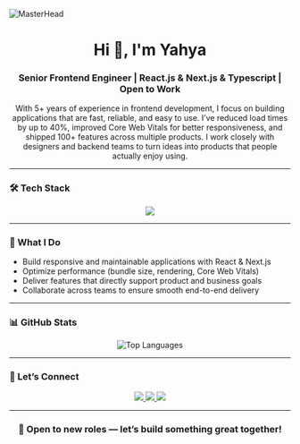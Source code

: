 ![MasterHead](https://repository-images.githubusercontent.com/588181932/e36ec678-7984-4cdd-8e4c-a3932772ff8e)

<h1 align="center">Hi 👋, I'm Yahya</h1>
<h3 align="center">Senior Frontend Engineer | React.js & Next.js & Typescript | Open to Work</h3>

<p align="center">
With 5+ years of experience in frontend development, I focus on building applications that are fast, reliable, and easy to use.  
I’ve reduced load times by up to 40%, improved Core Web Vitals for better responsiveness, and shipped 100+ features across multiple products.  
I work closely with designers and backend teams to turn ideas into products that people actually enjoy using.  
</p>

---

### 🛠 Tech Stack  
<p align="center">
  <img src="https://skillicons.dev/icons?i=react,nextjs,typescript,javascript,redux,html,css,sass,tailwind,bootstrap,materialui,git,github,nodejs,express,mongodb,postgresql,figma,linux" />
</p>

---

### 🚀 What I Do
- Build responsive and maintainable applications with React & Next.js  
- Optimize performance (bundle size, rendering, Core Web Vitals)  
- Deliver features that directly support product and business goals  
- Collaborate across teams to ensure smooth end-to-end delivery  

---

### 📊 GitHub Stats
<p align="center">
  <img src="https://github-readme-stats.vercel.app/api/top-langs?username=coding404life&show_icons=true&locale=en&layout=compact&theme=radical" alt="Top Languages" />
</p>

---

### 🤝 Let’s Connect
<p align="center">
  <a href="https://www.linkedin.com/in/yahya-webdev/" target="_blank">
    <img src="https://img.shields.io/badge/LinkedIn-blue?logo=linkedin&logoColor=white&style=for-the-badge" />
  </a>
  <a href="mailto:yahya.webdev@icloud.com">
    <img src="https://img.shields.io/badge/Email-red?logo=gmail&logoColor=white&style=for-the-badge" />
  </a>
  <a href="https://yahya-elmoshneb.vercel.app/" target="_blank">
    <img src="https://img.shields.io/badge/Portfolio-black?logo=vercel&logoColor=white&style=for-the-badge" />
  </a>
</p>

---

<h3 align="center">📌 Open to new roles — let’s build something great together!</h3>
